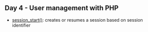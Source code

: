 ## Day 4 - User management with PHP

- [session_start()](https://www.php.net/manual/en/function.session-start.php): creates or resumes a session based on session identifier

